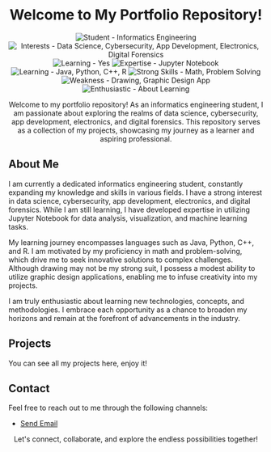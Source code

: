 <h1 align="center">Welcome to My Portfolio Repository!</h1>

<p align="center">
  <img src="https://img.shields.io/badge/Student-Informatics Engineering-brightgreen.svg" alt="Student - Informatics Engineering">
  <img src="https://img.shields.io/badge/Interests-Data Science | Cybersecurity | App Development | Electronics | Digital Forensics-blueviolet.svg" alt="Interests - Data Science, Cybersecurity, App Development, Electronics, Digital Forensics">
  <img src="https://img.shields.io/badge/Learning-Yes-important.svg" alt="Learning - Yes">
  <img src="https://img.shields.io/badge/Expertise-Jupyter Notebook-success.svg" alt="Expertise - Jupyter Notebook">
  <img src="https://img.shields.io/badge/Learning-Java | Python | C++ | R-informational.svg" alt="Learning - Java, Python, C++, R">
  <img src="https://img.shields.io/badge/Strong Skills-Math | Problem Solving-brightgreen.svg" alt="Strong Skills - Math, Problem Solving">
  <img src="https://img.shields.io/badge/Weakness-Drawing | Graphic Design App-ff69b4.svg" alt="Weakness - Drawing, Graphic Design App">
  <img src="https://img.shields.io/badge/Enthusiastic-About Learning-success.svg" alt="Enthusiastic - About Learning">
</p>

<p align="center">
  Welcome to my portfolio repository! As an informatics engineering student, I am passionate about exploring the realms of data science, cybersecurity, app development, electronics, and digital forensics. This repository serves as a collection of my projects, showcasing my journey as a learner and aspiring professional.
</p>

<h2>About Me</h2>

<p>
  I am currently a dedicated informatics engineering student, constantly expanding my knowledge and skills in various fields. I have a strong interest in data science, cybersecurity, app development, electronics, and digital forensics. While I am still learning, I have developed expertise in utilizing Jupyter Notebook for data analysis, visualization, and machine learning tasks.
</p>

<p>
  My learning journey encompasses languages such as Java, Python, C++, and R. I am motivated by my proficiency in math and problem-solving, which drive me to seek innovative solutions to complex challenges. Although drawing may not be my strong suit, I possess a modest ability to utilize graphic design applications, enabling me to infuse creativity into my projects.
</p>

<p>
  I am truly enthusiastic about learning new technologies, concepts, and methodologies. I embrace each opportunity as a chance to broaden my horizons and remain at the forefront of advancements in the industry.
</p>

<h2>Projects</h2>

<p>
  You can see all my projects here, enjoy it!
</p>

<h2>Contact</h2>

<p>
  Feel free to reach out to me through the following channels:
  <!-- Add your contact information, such as email or social media profiles -->
  <ul>
  <li> <a href = "mailto: ridholailatul12@gmail.com">Send Email</a></li>
  </ul>
</p>

<p align="center">
  Let's connect, collaborate, and explore the endless possibilities together!
</p>
